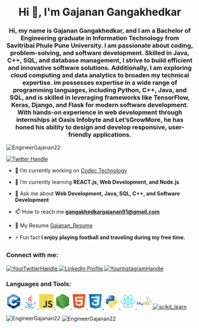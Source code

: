 <h1 align="center">Hi 👋, I'm Gajanan Gangakhedkar</h1>
<h3 align="center">
Hi, my name is Gajanan Gangakhedkar, and I am a Bachelor of Engineering graduate in Information Technology from Savitribai Phule Pune University. 
I am passionate about coding, problem-solving, and software development. Skilled in Java, C++, SQL, and database management, I strive to build 
efficient and innovative software solutions. Additionally, I am exploring cloud computing and data analytics to broaden my technical expertise.
  im possesses expertise in a wide range of programming languages, including Python, C++, Java, and SQL, and is skilled in leveraging frameworks like TensorFlow, Keras, Django, and Flask for modern software development. With hands-on experience in web development through internships at Oasis Infobyte and Let’sGrowMore, he has honed his ability to design and develop responsive, user-friendly applications.
</h3>

<p align="left">
  <img src="https://komarev.com/ghpvc/?username=EngineerGajanan22&label=Profile%20views&color=0e75b6&style=flat" alt="EngineerGajanan22" />
</p>

<p align="left">
  <a href="https://twitter.com/YourTwitterHandle" target="blank">
    <img src="https://img.shields.io/twitter/follow/YourTwitterHandle?logo=twitter&style=for-the-badge" alt="Twitter Handle" />
  </a>
</p>

- 🔭 I’m currently working on [Codec Technology](https://drive.google.com/file/d/1ToL0W89se4E40tktcj8LYclbWzDrwt3r/view?usp=sharing)

- 🌱 I’m currently learning **REACT.js, Web Development, and Node.js**

- 💬 Ask me about **Web Development, Java, SQL, C++, and Software Development**

- 📫 How to reach me **gangakhedkargajanan91@gmail.com**

- 📄 My Resume [Gajanan_Resume](https://drive.google.com/file/d/1C_fWWZGWgFjl07uZpnFXQ46sOgFlJDMR/view?usp=sharing)

- ⚡ Fun fact **I enjoy playing football and traveling during my free time.**

<h3 align="left">Connect with me:</h3>
<p align="left">
  <a href="https://twitter.com/YourTwitterHandle" target="blank">
    <img align="center" src="https://raw.githubusercontent.com/rahuldkjain/github-profile-readme-generator/master/src/images/icons/Social/twitter.svg" alt="YourTwitterHandle" height="30" width="40" />
  </a>
  <a href="https://www.linkedin.com/in/gajanan-gangakhedkar-249214231/overlay/about-this-profile/?lipi=urn%3Ali%3Apage%3Ad_flagship3_profile_view_base%3BshMuiQBfRceDuPQGtGEe1Q%3D%3De" target="blank">
    <img align="center" src="https://raw.githubusercontent.com/rahuldkjain/github-profile-readme-generator/master/src/images/icons/Social/linked-in-alt.svg" alt="LinkedIn Profile" height="30" width="40" />
  </a>
  <a href="https://www.instagram.com/_b_o_s_s__22/" target="blank">
    <img align="center" src="https://raw.githubusercontent.com/rahuldkjain/github-profile-readme-generator/master/src/images/icons/Social/instagram.svg" alt="YourInstagramHandle" height="30" width="40" />
  </a>
</p>

<h3 align="left">Languages and Tools:</h3>
<p align="left">
  <a href="https://www.w3schools.com/cpp/" target="_blank" rel="noreferrer">
    <img src="https://raw.githubusercontent.com/devicons/devicon/master/icons/cplusplus/cplusplus-original.svg" alt="cplusplus" width="40" height="40" />
  </a>
  <a href="https://www.java.com" target="_blank" rel="noreferrer">
    <img src="https://raw.githubusercontent.com/devicons/devicon/master/icons/java/java-original.svg" alt="java" width="40" height="40" />
  </a>
  <a href="https://developer.mozilla.org/en-US/docs/Web/JavaScript" target="_blank" rel="noreferrer">
    <img src="https://raw.githubusercontent.com/devicons/devicon/master/icons/javascript/javascript-original.svg" alt="javascript" width="40" height="40" />
</a>
<a href="https://nodejs.org/" target="_blank" rel="noreferrer">
    <img src="https://raw.githubusercontent.com/devicons/devicon/master/icons/nodejs/nodejs-original.svg" alt="nodejs" width="40" height="40" />
</a>
<a href="https://developer.mozilla.org/en-US/docs/Web/HTML" target="_blank" rel="noreferrer">
    <img src="https://raw.githubusercontent.com/devicons/devicon/master/icons/html5/html5-original.svg" alt="html" width="40" height="40" />
</a>
<a href="https://developer.mozilla.org/en-US/docs/Web/CSS" target="_blank" rel="noreferrer">
    <img src="https://raw.githubusercontent.com/devicons/devicon/master/icons/css3/css3-original.svg" alt="css" width="40" height="40" />
</a>


  <a href="https://www.python.org" target="_blank" rel="noreferrer">
    <img src="https://raw.githubusercontent.com/devicons/devicon/master/icons/python/python-original.svg" alt="python" width="40" height="40" />
  </a>
  <a href="https://reactjs.org/" target="_blank" rel="noreferrer">
    <img src="https://raw.githubusercontent.com/devicons/devicon/master/icons/react/react-original.svg" alt="react" width="40" height="40" />
</a>

  <a href="https://www.mysql.com/" target="_blank" rel="noreferrer">
    <img src="https://raw.githubusercontent.com/devicons/devicon/master/icons/mysql/mysql-original-wordmark.svg" alt="mysql" width="40" height="40" />
  </a>
  
  <a href="https://scikit-learn.org/" target="_blank" rel="noreferrer">
    <img src="https://upload.wikimedia.org/wikipedia/commons/0/05/Scikit_learn_logo_small.svg" alt="scikit_learn" width="40" height="40" />
  </a>
</p>

<p><img align="left" src="https://github-readme-stats.vercel.app/api/top-langs?username=EngineerGajanan22&show_icons=true&locale=en&layout=compact" alt="EngineerGajanan22" /></p>

<p>&nbsp;<img align="center" src="https://github-readme-stats.vercel.app/api?username=EngineerGajanan22&show_icons=true&locale=en" alt="EngineerGajanan22" /></p>
